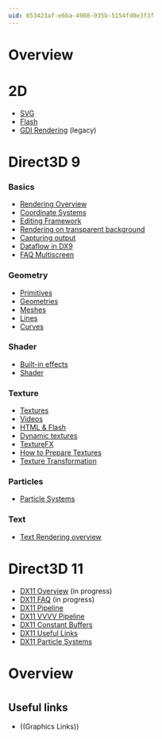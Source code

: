 ```yaml
---
uid: 853423af-e6ba-4908-935b-5154fd0e3f3f
---
```


# Overview

# 2D
* [SVG](xref:2600b4fc-ebee-492b-a395-bc3c93af2785)  
* [Flash](xref:a7a623cd-a13c-4217-ad23-f3dd362a095f)  
* [GDI Rendering](xref:b494f311-3e27-4580-af91-3d1436ec9ccf) (legacy)  

# Direct3D 9

### Basics
* [Rendering Overview](xref:fd599c0f-1876-459c-a28e-24616cee5542)  
* [Coordinate Systems](xref:34eae516-0b9b-4f8a-879e-52ed652c755b)  
* [Editing Framework](xref:f08a1468-aab9-4228-bb07-e69b316bcd18)  
* [Rendering on transparent background](xref:93a89c2e-f5ba-4de5-b4ab-7c5f70c7ce11)  
* [Capturing output](xref:9a69e819-8ea6-4c5d-807e-b283863abc4c)  
* [Dataflow in DX9](xref:81d9855b-ba1a-41d6-86d8-236258054aa5)  
* [FAQ Multiscreen](xref:707ae6e3-6104-47c8-93ca-581024802684)  

### Geometry
* [Primitives](xref:3c360048-ceb5-4e96-86d6-5e8ef7ff43e9)  
* [Geometries](xref:70d18301-be73-4fa8-9c2b-70da6accba74)  
* [Meshes](xref:985d35ea-6b69-4aaf-a5e3-9f9978ac03a2)  
* [Lines](xref:40ddc006-227e-45c2-8d98-db1a3e73206b)  
* [Curves](xref:6b7607ae-e850-42fc-84f7-34ba766c793e)  

### Shader
* [Built-in effects](xref:4ae45235-b247-4d0d-8c5b-9d0688f99b3f#built-in-effects)  
* [Shader](xref:4ae45235-b247-4d0d-8c5b-9d0688f99b3f#custom-effects)  

### Texture
* [Textures](xref:8116d432-c3f5-4918-95cd-7404e8d3312c)  
* [Videos](xref:fc9b41fe-3749-4c4c-b357-cae468c9d123)  
* [HTML & Flash](xref:bd2ccd00-3f5b-4b35-b93b-52248b6b99d4)  
* [Dynamic textures](xref:f7cd915a-6a5f-453d-b562-10d13b2f5b8a)  
* [TextureFX](xref:93b2f838-bbd4-423c-81cb-09820d98537d)  
* [How to Prepare Textures](xref:547f6fd3-8a05-4a07-8555-0166541dbc1c)  
* [Texture Transformation](xref:885fd223-4131-4564-ad86-0206c38aaa81)  


### Particles
* [Particle Systems](xref:131b1999-22b4-4000-be2c-e1e1d3025784)  

### Text
* [Text Rendering overview](xref:5e52fbff-66d8-41ee-8347-994cf825514e)  





# Direct3D 11
* [DX11 Overview](xref:047da5ac-aca8-4a5a-ba61-f2c4f07ca501) (in progress)  
* [DX11 FAQ](xref:b1bb8d73-cbd5-44fd-b512-ec9086f9c2ed) (in progress)  
* [DX11 Pipeline](xref:8a7ee1b7-c2d7-49bf-9923-72ad77a21b60)  
* [DX11 VVVV Pipeline](xref:8a7ee1b7-c2d7-49bf-9923-72ad77a21b60)  
* [DX11 Constant Buffers](xref:cc8b6a12-005a-4269-9cd8-1eef547c98cf)  
* [DX11 Useful Links](xref:9f1e8368-4c7b-4dc0-a305-06aebe6c11dd)  
* [DX11 Particle Systems](xref:7e7c8e2f-29e2-4327-98ac-ce5b18583a6e)  


# Overview
# 
## Useful links
* ((Graphics Links))